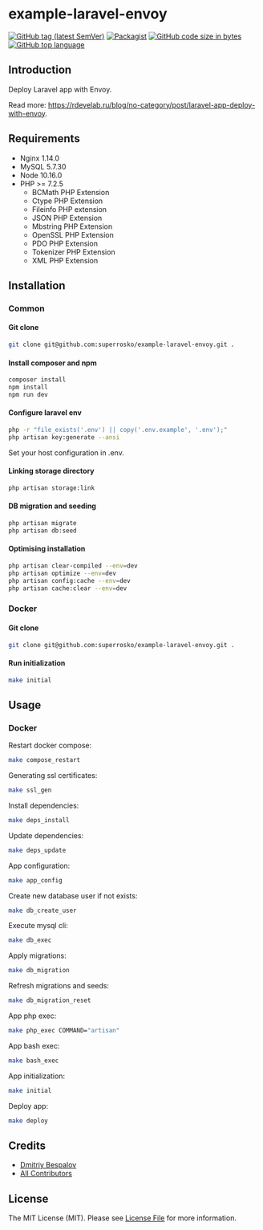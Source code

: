 # example-laravel-envoy

[![GitHub tag (latest SemVer)][ico-github-tag-version]][link-github-tag-version]
[![Packagist][ico-license]][link-license]
[![GitHub code size in bytes][ico-github-size]][link-github]
[![GitHub top language][ico-github-top-language]][link-github]

## Introduction

Deploy Laravel app with Envoy.

Read more: https://rdevelab.ru/blog/no-category/post/laravel-app-deploy-with-envoy.

## Requirements

- Nginx 1.14.0
- MySQL 5.7.30
- Node 10.16.0
- PHP >= 7.2.5
  - BCMath PHP Extension
  - Ctype PHP Extension
  - Fileinfo PHP extension
  - JSON PHP Extension
  - Mbstring PHP Extension
  - OpenSSL PHP Extension
  - PDO PHP Extension
  - Tokenizer PHP Extension
  - XML PHP Extension
  
## Installation

### Common

#### Git clone
```bash
git clone git@github.com:superrosko/example-laravel-envoy.git .
```

#### Install composer and npm
```bash
composer install
npm install
npm run dev
```

#### Configure laravel env
```bash
php -r "file_exists('.env') || copy('.env.example', '.env');"
php artisan key:generate --ansi
```

Set your host configuration in .env.

#### Linking storage directory
```bash
php artisan storage:link
```

#### DB migration and seeding
```bash
php artisan migrate
php artisan db:seed
```

#### Optimising installation
```bash
php artisan clear-compiled --env=dev
php artisan optimize --env=dev
php artisan config:cache --env=dev
php artisan cache:clear --env=dev
```

### Docker

#### Git clone
```bash
git clone git@github.com:superrosko/example-laravel-envoy.git .
```

#### Run initialization
```bash
make initial
```

## Usage

### Docker

Restart docker compose:
```bash
make compose_restart
```
Generating ssl certificates:
```bash
make ssl_gen
```
Install dependencies:
```bash
make deps_install
```
Update dependencies:
```bash
make deps_update
```
App configuration:
```bash
make app_config
```
Create new database user if not exists:
```bash
make db_create_user
```
Execute mysql cli:
```bash
make db_exec
```
Apply migrations:
```bash
make db_migration
```
Refresh migrations and seeds:
```bash
make db_migration_reset
```
App php exec: 
```bash
make php_exec COMMAND="artisan"
```
App bash exec: 
```bash
make bash_exec
```
App initialization: 
```bash
make initial
```
Deploy app:
```bash
make deploy
```

## Credits

- [Dmitriy Bespalov][link-author]
- [All Contributors][link-contributors]

## License

The MIT License (MIT). Please see [License File][link-license] for more information.


[link-author]: https://github.com/superrosko
[link-contributors]: https://github.com/superrosko/example-laravel-envoy/contributors
[link-github]: https://github.com/superrosko/example-laravel-envoy
[link-github-tag-version]: https://github.com/superrosko/example-laravel-envoy
[link-license]: LICENSE

[ico-github-size]: https://img.shields.io/github/languages/code-size/superrosko/example-laravel-envoy.svg?style=flat
[ico-github-top-language]: https://img.shields.io/github/languages/top/superrosko/example-laravel-envoy.svg?style=flat
[ico-github-tag-version]: https://img.shields.io/github/v/tag/superrosko/example-laravel-envoy.svg?style=flat
[ico-license]: https://img.shields.io/github/license/superrosko/example-laravel-envoy.svg?style=flat
